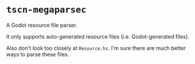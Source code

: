 # `tscn-megaparsec`

A Godot resource file parser.

It only supports auto-generated resource files (i.e. Godot-generated files).

Also don't look too closely at `Resource.hs`. I'm sure there are much better ways to parse these files.

